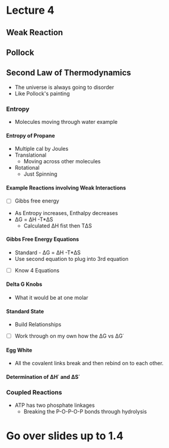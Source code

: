 # Lecture 4
## Weak Reaction
## Pollock
## Second Law of Thermodynamics
+ The universe is always going to disorder
+ Like Pollock's painting
### Entropy
+ Molecules moving through water example
#### Entropy of Propane
+ Multiple cal by Joules
+ Translational
	+ Moving across other molecules
+ Rotational 
	+ Just Spinning
#### Example Reactions involving Weak Interactions
+ [ ] Gibbs free energy
+ As Entropy increases, Enthalpy decreases
+ ΔG = ΔH -T\*ΔS
	+ Calculated ΔH fist then TΔS
#### Gibbs Free Energy Equations
+ Standard \- ΔG = ΔH -T\*ΔS
+ Use second equation to plug into 3rd equation
+ [ ] Know 4 Equations
#### Delta G Knobs
+ What it would be at one molar
#### Standard State
+ Build Relationships
+ [ ] Work through on my own how the ΔG vs ΔG˙
#### Egg White
+ All the covalent links break and then rebind on to each other.
#### Determination of ΔH˙ and ΔS˙
### Coupled Reactions
+ ATP has two phosphate linkages
	- Breaking the P-O-P-O-P bonds through hydrolysis
# Go over slides up to 1.4 
